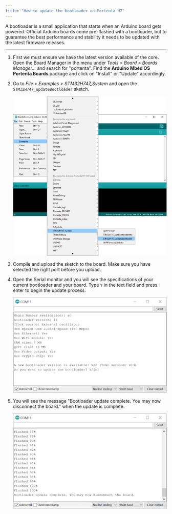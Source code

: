 ```yaml
---
title: "How to update the bootloader on Portenta H7"
---
```


A bootloader is a small application that starts when an Arduino board gets powered. Official Arduino boards come pre-flashed with a bootloader, but to guarantee the best performance and stability it needs to be updated with the latest firmware releases.

---

1. First we must ensure we have the latest version available of the core. Open the Board Manager in the menu under _Tools > Board > Boards Manager..._ and search for "portenta". Find the **Arduino Mbed OS Portenta Boards** package and click on "Install" or "Update" accordingly.

2. Go to _File > Examples > STM32H747_System_ and open the `STM32H747_updateBootloader` sketch.

   ![Bootloader Update Sketch](img/update_bootloader_portenta.png)

3. Compile and upload the sketch to the board. Make sure you have selected the right port before you upload.

4. Open the Serial monitor and you will see the specifications of your current bootloader and your board. Type `Y` in the text field and press enter to begin the update process.

   ![Serial monitor output](img/update_bootloader_portenta_2.png)

5. You will see the message "Bootloader update complete. You may now disconnect the board." when the update is complete.

   ![Update complete message](img/update_bootloader_portenta_3.png)
